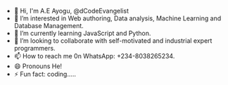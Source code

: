 - 👋 Hi, I'm A.E Ayogu, @dCodeEvangelist
- 👀 I’m interested in Web authoring, Data analysis, Machine Learning and Database Management. 
- 🌱 I’m currently learning JavaScript and Python.
- 💞️ I’m looking to collaborate with self-motivated and industrial expert programmers. 
- 📫 How to reach me 0n WhatsApp: +234-8038265234.
- 😄 Pronouns He!
- ⚡ Fun fact: coding.....

<!---
dCodeEvangelist/dCodeEvangelist is a ✨ special ✨ repository because its `README.md` (this file) appears on your GitHub profile.
You can click the Preview link to take a look at your changes.
--->
